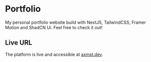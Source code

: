 # Portfolio

My personal portfolio website build with NextJS, TailwindCSS, Framer Motion and ShadCN Ui.
Feel free to check it out!

## Live URL

The platform is live and accessible at [axmst.dev](https://axmst.dev).
